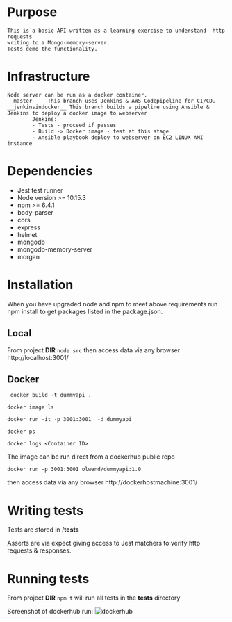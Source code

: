 # Purpose
    This is a basic API written as a learning exercise to understand  http requests 
    writing to a Mongo-memory-server.  
    Tests demo the functionality.
    
# Infrastructure
    Node server can be run as a docker container.
    __master__   This branch uses Jenkins & AWS Codepipeline for CI/CD.
    __jenkinsindocker__ This branch builds a pipeline using Ansible & Jenkins to deploy a docker image to webserver
	        Jenkins: 
            - Tests - proceed if passes
            - Build -> Docker image - test at this stage 
            - Ansible playbook deploy to webserver on EC2 LINUX AMI instance
    
# Dependencies
* Jest test runner 
* Node version >= 10.15.3
* npm >= 6.4.1
* body-parser
* cors
* express
* helmet
* mongodb
* mongodb-memory-server
* morgan

# Installation
When you have upgraded node and npm to meet above requirements run npm install to get packages listed in the package.json.

## Local
From project __DIR__ ``` node src ``` then access data via any browser http://localhost:3001/ 

## Docker
``` docker build -t dummyapi .```

``` docker image ls ```

``` docker run -it -p 3001:3001  -d dummyapi ```

``` docker ps ```

``` docker logs <Container ID> ```

The image can be run direct from a dockerhub public repo

``` docker run -p 3001:3001 olwend/dummyapi:1.0 ```

then access data via any browser http://dockerhostmachine:3001/ 

# Writing tests
Tests are stored in /__tests__ 

Asserts are via expect giving access to Jest matchers to verify http requests & responses.

# Running tests
From project __DIR__ ``` npm t ``` will run all tests in the __tests__ directory

Screenshot of dockerhub run: 
![dockerhub](./apidocker_testsrun.png "API run from dockerhub")
